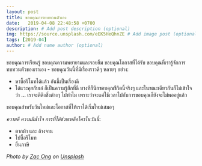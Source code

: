 ```yaml
---
layout: post
title: ขอบคุณการทบทวนตัวเอง
date:   2019-04-08 22:48:58 +0700
description: # Add post description (optional)
img: https://source.unsplash.com/eEK5HeQhnZE # Add image post (optional)
tags: [2019-04]
author: # Add name author (optional)
---
```

ขอบคุณการเรียนรู้ ขอบคุณความพยายามและรอยยิ้ม ขอบคุณโอกาสที่ได้รับ ขอบคุณที่เรารู้จักการทบทวนตัวของเราเอง - ขอบคุณวันนี้ที่มีเรื่องราวดีๆ หลายๆ อย่าง:
- หาซื้อรีโมทได้แล้ว อันนี้เป็นเรื่องดี
- ได้แวะคุยกับเอ๋ ก็เป็นความรู้สึกที่ดี
บางทีก็นึกขอบคุณชีวิตนี้จริงๆ และในขณะเดียวกันก็ไม่เข้าใจว่า ... เราจะติติงสิ่งต่างๆ ไปทำไม เพราะว่าจะแค่ใช้เวลาไปกับการขอบคุณก็ยังจะไม่พออยู่แล้ว

ขอบคุณสำหรับวันใหม่และโอกาสที่ให้เราได้เริ่มใหม่เสมอๆ <i class="fa fa-child" style="color:plum"></i>

*ความดี ความมีน้ำใจ การที่ได้ช่วยเหลือใครในวันนี้*:
- ตากผ้า และ ล้างจาน
- ไปซื้อรีโมท
- ยื่นภาษี

*Photo by [Zac Ong](https://unsplash.com/@zacong) on [Unsplash](https://unsplash.com)*
